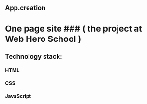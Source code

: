 
## App.creation
# Оne page site ### ( the project at Web Hero School )


## Technology stack:
### HTML
### CSS
### JavaScript


